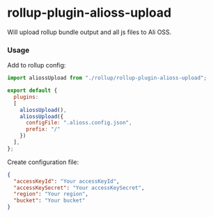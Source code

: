 # rollup-plugin-alioss-upload

Will upload rollup bundle output and all js files to Ali OSS.

### Usage

Add to rollup config:

``` js
import aliossUpload from "./rollup/rollup-plugin-alioss-upload";

export default {
  plugins:
  [
    aliossUpload(),
    aliossUpload({
      configFile: ".alioss.config.json",
      prefix: "/"
    })
  ],
};
```

Create configuration file:

```json
{
  "accessKeyId": "Your accessKeyId",
  "accessKeySecret": "Your accessKeySecret",
  "region": "Your region",
  "bucket": "Your bucket"
}
```
